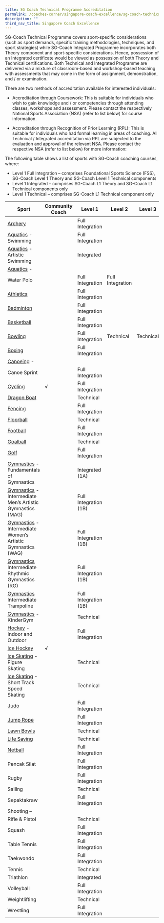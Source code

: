 ```yaml
---
title: SG Coach Technical Programme Accreditation
permalink: /coaches-corner/singapore-coach-excellence/sg-coach-technical-programme-accreditation/
description: ""
third_nav_title: Singapore Coach Excellence
---
```

SG-Coach Technical Programme covers sport-specific considerations (such as sport demands, specific training methodologies, techniques, and sport strategies) while SG-Coach Integrated Programme incorporates both Theory component and sport-specific considerations. Hence, possession of an Integrated certificate would be viewed as possession of both Theory and Technical certifications. Both Technical and Integrated Programme are delivered via a mixture of classroom-based and workshop-based teaching with assessments that may come in the form of assignment, demonstration, and / or examination.

There are two methods of accreditation available for interested individuals:

*   Accreditation through Coursework: This is suitable for individuals who wish to gain knowledge and / or competencies through attending classes, workshops and assessment. Please contact the respectively National Sports Association (NSA) (refer to list below) for course information.
    
*   Accreditation through Recognition of Prior Learning (RPL): This is suitable for individuals who had formal learning in areas of coaching. All Technical / Integrated accreditation via RPL are subjected to the evaluation and approval of the relevant NSA. Please contact the respective NSA (refer to list below) for more information:
    

The following table shows a list of sports with SG-Coach coaching courses, where:

*   Level 1 Full Integration – comprises Foundational Sports Science (FSS), SG-Coach Level 1 Theory and SG-Coach Level 1 Technical components
*   Level 1 Integrated – comprises SG-Coach L1 Theory and SG-Coach L1 Technical components only
*   Level 1 Technical – comprises SG-Coach L1 Technical component only

|Sport|Community Coach|Level 1|Level 2|Level 3|
|--- |--- |--- |--- |--- |
|[Archery](https://www.facebook.com/Archery.Singapore/)||Full Integration|||
|[Aquatics](http://www.swimming.org.sg/) - Swimming||Full Integration|||
|[Aquatics](http://www.swimming.org.sg/) - Artistic Swimming||Integrated|||
|[Aquatics](http://www.swimming.org.sg/) -
            Water Polo||Full Integration|Full Integration||
|[Athletics](http://www.singaporeathletics.org.sg/)||Full Integration|||
|[Badminton](http://www.singaporebadminton.org.sg/)||Full Integration|||
|[Basketball](http://bas.org.sg/)||Full Integration|||
|[Bowling](http://singaporebowling.org.sg/)||Full Integration|Technical|Technical|
|[Boxing](https://www.singapore-boxing.org/)||Full Integration|||
|[Canoeing](http://scf.org.sg/) -
            Canoe Sprint||Full Integration|||
|[Cycling](https://www.cycling.org.sg/)|√|Full Integration|||
|[Dragon Boat](http://sdba.org.sg/)||Technical|||
|[Fencing](https://www.fencingsingapore.org.sg/)||Full Integration|||
|[Floorball](https://www.revolutionise.sg/sgfloorball/)||Technical|||
|[Football](http://www.fas.org.sg/)||Full Integration|||
|[Goalball](https://sdsc.org.sg/)||Technical|||
|[Golf](https://sga.org.sg/)||Full Integration|||
|[Gymnastics](https://www.singaporegymnastics.org.sg/home/) - Fundamentals of Gymnastics||Integrated (1A)|||
|[Gymnastics](https://www.singaporegymnastics.org.sg/home/) - Intermediate Men’s Artistic Gymnastics (MAG)||Full Integration (1B)|||
|[Gymnastics](https://www.singaporegymnastics.org.sg/home/) - Intermediate Women’s Artistic Gymnastics (WAG)||Full Integration (1B)|||
|[Gymnastics](https://www.singaporegymnastics.org.sg/home/) Intermediate Rhythmic Gymnastics (RG)||Full Integration (1B)|||
|[Gymnastics](https://www.singaporegymnastics.org.sg/home/) Intermediate Trampoline||Full Integration (1B)|||
|[Gymnastics](https://www.singaporegymnastics.org.sg/home/) - KinderGym||Technical|||
|[Hockey](http://www.singaporehockey.org/) - Indoor and Outdoor||Full Integration|||
|[Ice Hockey](http://siha.org.sg/)|√||||
|[Ice Skating](https://www.sisa.org.sg/) - Figure Skating||Technical|||
|[Ice Skating](https://www.sisa.org.sg/) - Short Track Speed Skating||Technical|||
|[Judo](http://www.sjf.sg/)||Full Integration|||
|[Jump Rope](https://www.jrfs.org.sg/)||Full Integration|||
|[Lawn Bowls](https://www.lifeguard.sg/slss/)||Technical|||
|[Life Saving](https://www.lifeguard.sg/slss/)||Technical|||
|[Netball](http://www.netball.org.sg/)||Full Integration|||
|Pencak Silat||Full Integration|||
|Rugby||Full Integration|||
|Sailing||Technical|||
|Sepaktakraw||Full Integration|||
|Shooting –
            Rifle & Pistol||Technical|||
|Squash||Full Integration|||
|Table Tennis||Full Integration|||
|Taekwondo||Full Integration|||
|Tennis||Technical|||
|Triathlon||Integrated|||
|Volleyball||Full Integration|||
|Weightlifting||Technical|||
|Wrestling||Full Integration|||